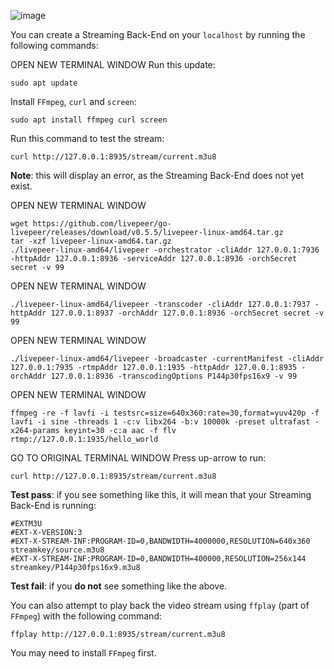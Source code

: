 ![image](https://user-images.githubusercontent.com/59374467/78892333-d40c3e80-7a86-11ea-8823-5b90dc9055e1.png)

You can create a Streaming Back-End on your `localhost` by running the following commands:

OPEN NEW TERMINAL WINDOW
Run this update:
```
sudo apt update
```
Install `FFmpeg`, `curl` and `screen`:
```
sudo apt install ffmpeg curl screen
```
Run this command to test the stream:
```
curl http://127.0.0.1:8935/stream/current.m3u8
```
**Note**: this will display an error, as the Streaming Back-End does not yet exist.

OPEN NEW TERMINAL WINDOW
```
wget https://github.com/livepeer/go-livepeer/releases/download/v0.5.5/livepeer-linux-amd64.tar.gz
tar -xzf livepeer-linux-amd64.tar.gz
./livepeer-linux-amd64/livepeer -orchestrator -cliAddr 127.0.0.1:7936 -httpAddr 127.0.0.1:8936 -serviceAddr 127.0.0.1:8936 -orchSecret secret -v 99
```
OPEN NEW TERMINAL WINDOW
```
./livepeer-linux-amd64/livepeer -transcoder -cliAddr 127.0.0.1:7937 -httpAddr 127.0.0.1:8937 -orchAddr 127.0.0.1:8936 -orchSecret secret -v 99
```
OPEN NEW TERMINAL WINDOW
```
./livepeer-linux-amd64/livepeer -broadcaster -currentManifest -cliAddr 127.0.0.1:7935 -rtmpAddr 127.0.0.1:1935 -httpAddr 127.0.0.1:8935 -orchAddr 127.0.0.1:8936 -transcodingOptions P144p30fps16x9 -v 99
```
OPEN NEW TERMINAL WINDOW
```
ffmpeg -re -f lavfi -i testsrc=size=640x360:rate=30,format=yuv420p -f lavfi -i sine -threads 1 -c:v libx264 -b:v 10000k -preset ultrafast -x264-params keyint=30 -c:a aac -f flv rtmp://127.0.0.1:1935/hello_world
```
GO TO ORIGINAL TERMINAL WINDOW
Press up-arrow to run:
```
curl http://127.0.0.1:8935/stream/current.m3u8
```

**Test pass**: if you see something like this, it will mean that your Streaming Back-End is running:
```
#EXTM3U
#EXT-X-VERSION:3
#EXT-X-STREAM-INF:PROGRAM-ID=0,BANDWIDTH=4000000,RESOLUTION=640x360
streamkey/source.m3u8
#EXT-X-STREAM-INF:PROGRAM-ID=0,BANDWIDTH=400000,RESOLUTION=256x144
streamkey/P144p30fps16x9.m3u8
```

**Test fail**: if you **do not** see something like the above.

You can also attempt to play back the video stream using `ffplay` (part of `FFmpeg`) with the following command:

```
ffplay http://127.0.0.1:8935/stream/current.m3u8
```

You may need to install `FFmpeg` first.
